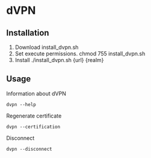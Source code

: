 # dVPN

## Installation

1. Download install_dvpn.sh
2. Set execute permissions. chmod 755 install_dvpn.sh
3. Install ./install_dvpn.sh {url} {realm}

## Usage

Information about dVPN

```dvpn --help```

Regenerate certificate

```dvpn --certification```

Disconnect

```dvpn --disconnect```
